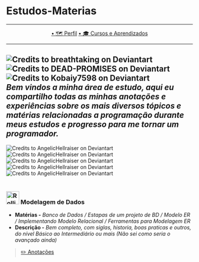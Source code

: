 # Estudos-Materias
---

<p align="center">
  <a href="https://github.com/Guilherme-G-Cadilhe">• 🗺 Perfil</a> 
      <a href="https://github.com/Guilherme-G-Cadilhe/Cursos">• 🎓 Cursos e Aprendizados</a>  
</p>

---
![Credits to breathtaking on Deviantart](https://images-wixmp-ed30a86b8c4ca887773594c2.wixmp.com/f/98925538-3bbc-4d81-8e5f-a35b87df58db/d8m8us0-6305e86b-3796-41e9-8b16-fdb725054cb2.png?token=eyJ0eXAiOiJKV1QiLCJhbGciOiJIUzI1NiJ9.eyJzdWIiOiJ1cm46YXBwOiIsImlzcyI6InVybjphcHA6Iiwib2JqIjpbW3sicGF0aCI6IlwvZlwvOTg5MjU1MzgtM2JiYy00ZDgxLThlNWYtYTM1Yjg3ZGY1OGRiXC9kOG04dXMwLTYzMDVlODZiLTM3OTYtNDFlOS04YjE2LWZkYjcyNTA1NGNiMi5wbmcifV1dLCJhdWQiOlsidXJuOnNlcnZpY2U6ZmlsZS5kb3dubG9hZCJdfQ.xk7edy7LLDoTeMR5idtAURg2TGkNDbVTrVKsBxNUUX0)
![Credits to DEAD-PROMISES on Deviantart](https://images-wixmp-ed30a86b8c4ca887773594c2.wixmp.com/f/1b799f76-631e-4302-be8d-302a9ebcf125/d8j1a4a-f0eb99dc-93db-4f14-81fe-120829159967.png?token=eyJ0eXAiOiJKV1QiLCJhbGciOiJIUzI1NiJ9.eyJzdWIiOiJ1cm46YXBwOiIsImlzcyI6InVybjphcHA6Iiwib2JqIjpbW3sicGF0aCI6IlwvZlwvMWI3OTlmNzYtNjMxZS00MzAyLWJlOGQtMzAyYTllYmNmMTI1XC9kOGoxYTRhLWYwZWI5OWRjLTkzZGItNGYxNC04MWZlLTEyMDgyOTE1OTk2Ny5wbmcifV1dLCJhdWQiOlsidXJuOnNlcnZpY2U6ZmlsZS5kb3dubG9hZCJdfQ.UQOaCanBeEf42u6oc1EQ0A0qgxXWV0MnM0bzxky7jnY)
![Credits to Kobaiy7598 on Deviantart](https://images-wixmp-ed30a86b8c4ca887773594c2.wixmp.com/f/a9096536-f49a-473b-8a3f-9d6d80267535/dahylm4-5aab7158-185e-48dc-ab46-b8c5a16bfef9.png?token=eyJ0eXAiOiJKV1QiLCJhbGciOiJIUzI1NiJ9.eyJzdWIiOiJ1cm46YXBwOiIsImlzcyI6InVybjphcHA6Iiwib2JqIjpbW3sicGF0aCI6IlwvZlwvYTkwOTY1MzYtZjQ5YS00NzNiLThhM2YtOWQ2ZDgwMjY3NTM1XC9kYWh5bG00LTVhYWI3MTU4LTE4NWUtNDhkYy1hYjQ2LWI4YzVhMTZiZmVmOS5wbmcifV1dLCJhdWQiOlsidXJuOnNlcnZpY2U6ZmlsZS5kb3dubG9hZCJdfQ.EZmFk5y4n4vFY8eopE5EcOgPTHpaNgs6SmjGQtGC3vE)
<br/>
*Bem vindos a minha área de estudo, aqui eu compartilho todas as minhas anotações e experiências sobre os mais diversos tópicos e matérias relacionadas a programação durante meus estudos e progresso para me tornar um programador.*
---
![Credits to AngelicHellraiser on Deviantart](https://images-wixmp-ed30a86b8c4ca887773594c2.wixmp.com/f/211a4af8-f452-468b-b4d4-630a784a3973/da96pyg-3eca909c-2c1a-4a30-a054-6945748dbc89.gif?token=eyJ0eXAiOiJKV1QiLCJhbGciOiJIUzI1NiJ9.eyJzdWIiOiJ1cm46YXBwOiIsImlzcyI6InVybjphcHA6Iiwib2JqIjpbW3sicGF0aCI6IlwvZlwvMjExYTRhZjgtZjQ1Mi00NjhiLWI0ZDQtNjMwYTc4NGEzOTczXC9kYTk2cHlnLTNlY2E5MDljLTJjMWEtNGEzMC1hMDU0LTY5NDU3NDhkYmM4OS5naWYifV1dLCJhdWQiOlsidXJuOnNlcnZpY2U6ZmlsZS5kb3dubG9hZCJdfQ.FI9gAB3rQL-ziEnOt0orKGUy4Is-orzQIT--H-I4GBA)
![Credits to AngelicHellraiser on Deviantart](https://images-wixmp-ed30a86b8c4ca887773594c2.wixmp.com/f/211a4af8-f452-468b-b4d4-630a784a3973/da96pyg-3eca909c-2c1a-4a30-a054-6945748dbc89.gif?token=eyJ0eXAiOiJKV1QiLCJhbGciOiJIUzI1NiJ9.eyJzdWIiOiJ1cm46YXBwOiIsImlzcyI6InVybjphcHA6Iiwib2JqIjpbW3sicGF0aCI6IlwvZlwvMjExYTRhZjgtZjQ1Mi00NjhiLWI0ZDQtNjMwYTc4NGEzOTczXC9kYTk2cHlnLTNlY2E5MDljLTJjMWEtNGEzMC1hMDU0LTY5NDU3NDhkYmM4OS5naWYifV1dLCJhdWQiOlsidXJuOnNlcnZpY2U6ZmlsZS5kb3dubG9hZCJdfQ.FI9gAB3rQL-ziEnOt0orKGUy4Is-orzQIT--H-I4GBA)
![Credits to AngelicHellraiser on Deviantart](https://images-wixmp-ed30a86b8c4ca887773594c2.wixmp.com/f/211a4af8-f452-468b-b4d4-630a784a3973/da96pyg-3eca909c-2c1a-4a30-a054-6945748dbc89.gif?token=eyJ0eXAiOiJKV1QiLCJhbGciOiJIUzI1NiJ9.eyJzdWIiOiJ1cm46YXBwOiIsImlzcyI6InVybjphcHA6Iiwib2JqIjpbW3sicGF0aCI6IlwvZlwvMjExYTRhZjgtZjQ1Mi00NjhiLWI0ZDQtNjMwYTc4NGEzOTczXC9kYTk2cHlnLTNlY2E5MDljLTJjMWEtNGEzMC1hMDU0LTY5NDU3NDhkYmM4OS5naWYifV1dLCJhdWQiOlsidXJuOnNlcnZpY2U6ZmlsZS5kb3dubG9hZCJdfQ.FI9gAB3rQL-ziEnOt0orKGUy4Is-orzQIT--H-I4GBA)
![Credits to AngelicHellraiser on Deviantart](https://images-wixmp-ed30a86b8c4ca887773594c2.wixmp.com/f/211a4af8-f452-468b-b4d4-630a784a3973/da96pyg-3eca909c-2c1a-4a30-a054-6945748dbc89.gif?token=eyJ0eXAiOiJKV1QiLCJhbGciOiJIUzI1NiJ9.eyJzdWIiOiJ1cm46YXBwOiIsImlzcyI6InVybjphcHA6Iiwib2JqIjpbW3sicGF0aCI6IlwvZlwvMjExYTRhZjgtZjQ1Mi00NjhiLWI0ZDQtNjMwYTc4NGEzOTczXC9kYTk2cHlnLTNlY2E5MDljLTJjMWEtNGEzMC1hMDU0LTY5NDU3NDhkYmM4OS5naWYifV1dLCJhdWQiOlsidXJuOnNlcnZpY2U6ZmlsZS5kb3dubG9hZCJdfQ.FI9gAB3rQL-ziEnOt0orKGUy4Is-orzQIT--H-I4GBA)
![Credits to AngelicHellraiser on Deviantart](https://images-wixmp-ed30a86b8c4ca887773594c2.wixmp.com/f/211a4af8-f452-468b-b4d4-630a784a3973/da96pyg-3eca909c-2c1a-4a30-a054-6945748dbc89.gif?token=eyJ0eXAiOiJKV1QiLCJhbGciOiJIUzI1NiJ9.eyJzdWIiOiJ1cm46YXBwOiIsImlzcyI6InVybjphcHA6Iiwib2JqIjpbW3sicGF0aCI6IlwvZlwvMjExYTRhZjgtZjQ1Mi00NjhiLWI0ZDQtNjMwYTc4NGEzOTczXC9kYTk2cHlnLTNlY2E5MDljLTJjMWEtNGEzMC1hMDU0LTY5NDU3NDhkYmM4OS5naWYifV1dLCJhdWQiOlsidXJuOnNlcnZpY2U6ZmlsZS5kb3dubG9hZCJdfQ.FI9gAB3rQL-ziEnOt0orKGUy4Is-orzQIT--H-I4GBA)
<br/> <br/>

### <img src="https://images-wixmp-ed30a86b8c4ca887773594c2.wixmp.com/f/85c5ceed-8005-4086-8c2a-416132953bbf/d1aeen0-6a0c2d51-bad8-4a47-95ef-00dbb6bb63e4.gif?token=eyJ0eXAiOiJKV1QiLCJhbGciOiJIUzI1NiJ9.eyJzdWIiOiJ1cm46YXBwOiIsImlzcyI6InVybjphcHA6Iiwib2JqIjpbW3sicGF0aCI6IlwvZlwvODVjNWNlZWQtODAwNS00MDg2LThjMmEtNDE2MTMyOTUzYmJmXC9kMWFlZW4wLTZhMGMyZDUxLWJhZDgtNGE0Ny05NWVmLTAwZGJiNmJiNjNlNC5naWYifV1dLCJhdWQiOlsidXJuOnNlcnZpY2U6ZmlsZS5kb3dubG9hZCJdfQ.TwLNk88W5nak-o3D6QZj8CaEmjWEjeX3yJiHfTvJcGo" alt="Rollinghair Deviantart" width="35" height="35"/> Modelagem de Dados
- **Matérias -** *Banco de Dados / Estapas de um projeto de BD / Modelo ER / Implementando Modelo Relacional / Ferramentas para Modelagem ER*
- **Descrição -** *Bem completo, com siglas, historia, boas praticas e outros, do nível Básico ao Intermediário ou mais (Não sei como seria o avançado ainda)*
> <a href="https://www.evernote.com/l/As-pTcBTvZ5B8Ksa73On33dDVG3S2852Cwo/">✏️ Anotações </a>
